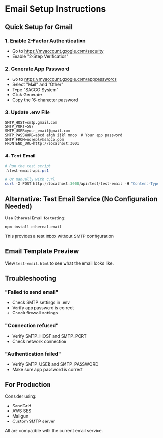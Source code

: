 # Email Setup Instructions

## Quick Setup for Gmail

### 1. Enable 2-Factor Authentication
- Go to https://myaccount.google.com/security
- Enable "2-Step Verification"

### 2. Generate App Password
- Go to https://myaccount.google.com/apppasswords
- Select "Mail" and "Other"
- Type "SACCO System"
- Click Generate
- Copy the 16-character password

### 3. Update .env File

```env
SMTP_HOST=smtp.gmail.com
SMTP_PORT=587
SMTP_USER=your_email@gmail.com
SMTP_PASSWORD=abcd efgh ijkl mnop  # Your app password
SMTP_FROM=noreply@sacco.com
FRONTEND_URL=http://localhost:3001
```

### 4. Test Email

```powershell
# Run the test script
.\test-email-api.ps1

# Or manually with curl
curl -X POST http://localhost:3000/api/test/test-email -H "Content-Type: application/json" -d '{\"email\":\"matthewmukasa0@gmail.com\"}'
```

## Alternative: Test Email Service (No Configuration Needed)

Use Ethereal Email for testing:

```bash
npm install ethereal-email
```

This provides a test inbox without SMTP configuration.

## Email Template Preview

View `test-email.html` to see what the email looks like.

## Troubleshooting

### "Failed to send email"
- Check SMTP settings in .env
- Verify app password is correct
- Check firewall settings

### "Connection refused"
- Verify SMTP_HOST and SMTP_PORT
- Check network connection

### "Authentication failed"
- Verify SMTP_USER and SMTP_PASSWORD
- Make sure app password is correct

## For Production

Consider using:
- SendGrid
- AWS SES
- Mailgun
- Custom SMTP server

All are compatible with the current email service.

